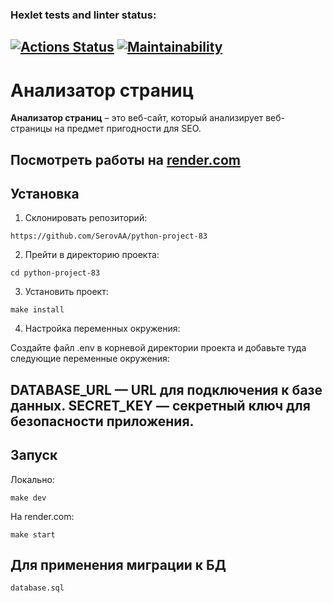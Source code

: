 ### Hexlet tests and linter status:
[![Actions Status](https://github.com/SerovAA/python-project-83/actions/workflows/hexlet-check.yml/badge.svg)](https://github.com/SerovAA/python-project-83/actions)
[![Maintainability](https://api.codeclimate.com/v1/badges/9c5d2f76c53696cee0d6/maintainability)](https://codeclimate.com/github/SerovAA/python-project-83/maintainability)
---
# Анализатор страниц

**Анализатор страниц** – это веб-сайт, который анализирует веб-страницы на предмет пригодности для SEO.

Посмотреть работы на [render.com](``https://python-project-83-s1tt.onrender.com``)
---

## Установка

1. Склонировать репозиторий:
```
https://github.com/SerovAA/python-project-83
```
2. Прейти в директорию проекта:
```
cd python-project-83
```
3. Установить проект:
```
make install
```

4. Настройка переменных окружения:

Создайте файл .env в корневой директории проекта 
и добавьте туда следующие переменные окружения:

DATABASE_URL — URL для подключения к базе данных.
SECRET_KEY — секретный ключ для безопасности приложения.
---
## Запуск
Локально:
```
make dev
```
На render.com:
```
make start
```

## Для применения миграции к БД
```
database.sql
```
